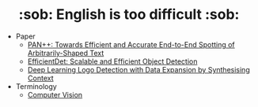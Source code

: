<div align=center> <h1> :sob: English is too difficult :sob: </h1> </div>

+ Paper
  + [PAN++: Towards Efficient and Accurate End-to-End Spotting of Arbitrarily-Shaped Text](https://github.com/Zerohertz/English-is-too-difficult/blob/main/Paper/PAN++_Towards_Efficient_and_Accurate_End-to-End_Spotting_of_Arbitrarily-Shaped_Text.md)
  + [EfficientDet: Scalable and Efficient Object Detection](https://github.com/Zerohertz/English-is-too-difficult/blob/main/Paper/EfficientDet_Scalable_and_Efficient_Object_Detection.md)
  + [Deep Learning Logo Detection with Data Expansion by Synthesising Context](https://github.com/Zerohertz/English-is-too-difficult/blob/main/Paper/Deep_Learning_Logo_Detection_with_Data_Expansion_by_Synthesising_Context.md)
+ Terminology
  + [Computer Vision](https://github.com/Zerohertz/English-is-too-difficult/blob/main/Terminology/Computer_Vision.md)
